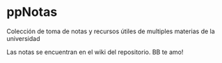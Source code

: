 # ppNotas
Colección de toma de notas y recursos útiles de multiples materias de la universidad

Las notas se encuentran en el wiki del repositorio.
BB te amo!
